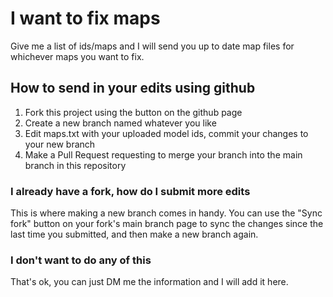 # I want to fix maps
Give me a list of ids/maps and I will send you up to date map files for whichever maps you want to fix.

## How to send in your edits using github
1. Fork this project using the button on the github page
2. Create a new branch named whatever you like
3. Edit maps.txt with your uploaded model ids, commit your changes to your new branch
4. Make a Pull Request requesting to merge your branch into the main branch in this repository

### I already have a fork, how do I submit more edits
This is where making a new branch comes in handy.  You can use the "Sync fork" button on your fork's main branch page to sync the changes since the last time you submitted, and then make a new branch again.

### I don't want to do any of this
That's ok, you can just DM me the information and I will add it here.